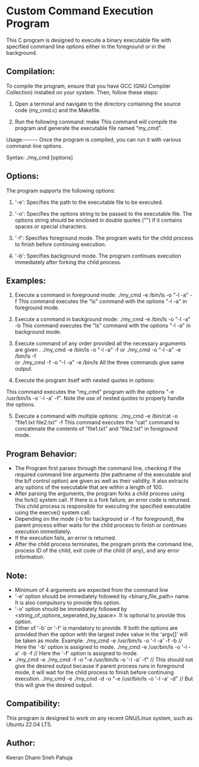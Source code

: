 


Custom Command Execution Program
===================================

This C program is designed to execute a binary executable file with specified command line options either in the foreground or in the background.

Compilation:
------------
To compile the program, ensure that you have GCC (GNU Compiler Collection) installed on your system. Then, follow these steps:

1. Open a terminal and navigate to the directory containing the source code (my_cmd.c) and the Makefile.

2. Run the following command:
make
This command will compile the program and generate the executable file named "my_cmd".

Usage:------
Once the program is compiled, you can run it with various command-line options.

Syntax:
./my_cmd [options]

Options:
--------
The program supports the following options:

1. '-e': Specifies the path to the executable file to be executed.

2. '-o': Specifies the options string to be passed to the executable file. The options string should be enclosed in double quotes ("") if it contains spaces or special characters.

3. '-f': Specifies foreground mode. The program waits for the child process to finish before continuing execution.

4. '-b': Specifies background mode. The program continues execution immediately after forking the child process.

Examples:
---------
1. Execute a command in foreground mode:
./my_cmd -e /bin/ls -o "-l -a" -f
This command executes the "ls" command with the options "-l -a" in foreground mode.

2. Execute a command in background mode:
./my_cmd -e /bin/ls -o "-l -a" -b
This command executes the "ls" command with the options "-l -a" in background mode.

3. Execute command of any order provided all the necessary arguments are given . 
./my_cmd -e /bin/ls -o "-l -a" -f
            or
./my_cmd -o "-l -a" -e /bin/ls -f  
            or 
./my_cmd -f -o "-l -a" -e /bin/ls 
All the three commands give same output. 

4. Execute the program itself with nested quotes in options:

This command executes the "my_cmd" program with the options "-e /usr/bin/ls -o '-l -a' -f". Note the use of nested quotes to properly handle the options.

5. Execute a command with multiple options:
./my_cmd -e /bin/cat -o "file1.txt file2.txt" -f
This command executes the "cat" command to concatenate the contents of "file1.txt" and "file2.txt" in foreground mode.

Program Behavior:
-----------------
- The Program first parses through the command line, checking if the required command line arguments (the pathname of the executable and the b/f control option) are given as well as their validity. It also extracts any options of the executable that are within a length of 100.
- After parsing the arguments, the program forks a child process using the fork() system call. If there is a fork failure, an error code is returned. This child process is responsible for executing the specified executable using the execve() system call.
- Depending on the mode (-b for background or -f for foreground), the parent process either waits for the child process to finish or continues execution immediately.
- If the execution fails, an error is returned.
- After the child process terminates, the program prints the command line, process ID of the child, exit code of the child (if any), and any error information.

Note:
-----
- Minimum of 4 arguments are expected from the command line 
- '-e' option should be immediately followed by <binary_file_path> name. It is also compulsory to provide this option.
- '-o' option should be immediately followed by <string_of_options_seperated_by_space>. It is optional to provide this option. 
- Either of '-b' or '-f' is mandatory to provide. If both the options are provided then the option with the largest index value in the 'argv[]' will be taken as mode. 
    Example: ./my_cmd -e /usr/bin/ls -o '-l -a' -f -b  // Here the '-b' option is assigned to mode.
             ./my_cmd -e /usr/bin/ls -o '-l -a' -b -f  // Here the '-f' option is assigned to mode.
- ./my_cmd -e ./my_cmd -f -o "-e /usr/bin/ls -o '-l -a' -f" // This should not give the desired output because if parent process runs in foreground mode, it will wait for the child process to finish before continuing execution.
  ./my_cmd -e ./my_cmd -d -o "-e /usr/bin/ls -o '-l -a' -d" // But this will give the desired output. 

Compatibility:
--------------
This program is designed to work on any recent GNU/Linux system, such as Ubuntu 22.04 LTS.

Author:
-------
Keeran Dhami 
Sneh Pahuja
